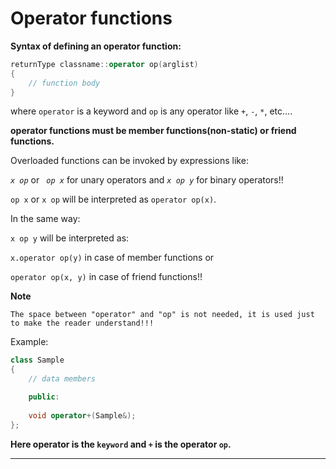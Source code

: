 # Operator functions

**Syntax of defining an operator function:**

```c++
returnType classname::operator op(arglist)
{
	// function body
}
```

where `operator` is a keyword and `op` is any operator like `+`, `-`, `*`, etc....


**operator functions must be member functions(non-static) or friend functions.**

Overloaded functions can be invoked by expressions like:

_`x op`_  or _` op x`_ for unary operators and _`x op y`_ for binary operators!!

`op x` or `x op` will be interpreted as `operator op(x)`.

In the same way:

`x op y` will be interpreted as:

`x.operator op(y)` in case of member functions or

`operator op(x, y)` in case of friend functions!!


**Note**

`
The space between "operator" and "op" is not needed, it is used just to make the reader understand!!!
`

Example:

```C++
class Sample
{
	// data members

	public:
	
	void operator+(Sample&);
};
```


**Here operator is the `keyword` and `+` is the operator `op`.**

---
